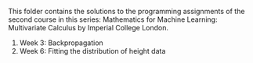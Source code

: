 This folder contains the solutions to the programming assignments of the second course in this series: Mathematics for Machine Learning: Multivariate Calculus
by Imperial College London.
1. Week 3: Backpropagation
2. Week 6: Fitting the distribution of height data

